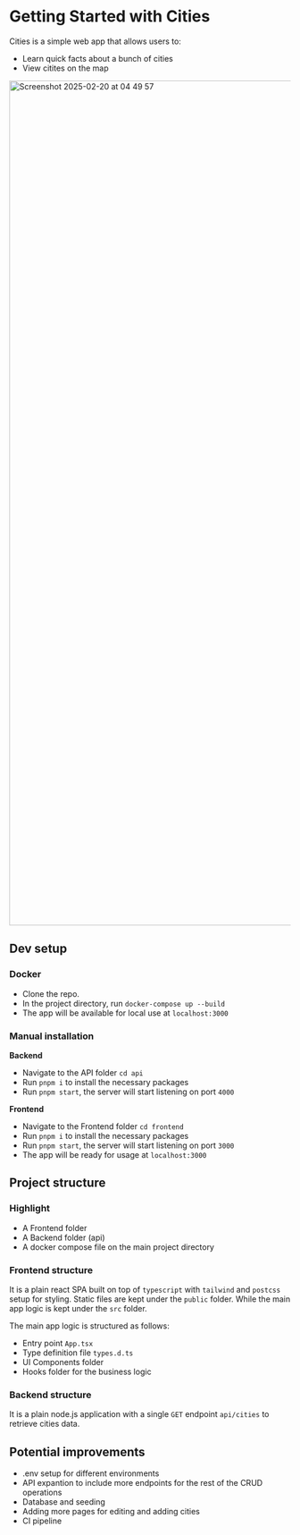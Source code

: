 # Getting Started with Cities

Cities is a simple web app that allows users to:
- Learn quick facts about a bunch of cities
- View citites on the map

<img width="1512" alt="Screenshot 2025-02-20 at 04 49 57" src="https://github.com/user-attachments/assets/e0787837-2675-4ff9-93d4-c13c250b9edc" />

## Dev setup

### Docker

- Clone the repo.
- In the project directory, run `docker-compose up --build`
- The app will be available for local use at `localhost:3000`

### Manual installation

**Backend**

- Navigate to the API folder `cd api`
- Run `pnpm i` to install the necessary packages
- Run `pnpm start`, the server will start listening on port `4000`

**Frontend**

- Navigate to the Frontend folder `cd frontend`
- Run `pnpm i` to install the necessary packages
- Run `pnpm start`, the server will start listening on port `3000`
- The app will be ready for usage at `localhost:3000`

## Project structure

### Highlight

- A Frontend folder
- A Backend folder (api)
- A docker compose file on the main project directory

### Frontend structure

It is a plain react SPA built on top of `typescript` with `tailwind` and `postcss` setup for styling.
Static files are kept under the `public` folder. While the main app logic is kept under the `src` folder.

The main app logic is structured as follows:
- Entry point `App.tsx`
- Type definition file `types.d.ts`
- UI Components folder
- Hooks folder for the business logic

### Backend structure

It is a plain node.js application with a single `GET` endpoint `api/cities` to retrieve cities data.

## Potential improvements

- .env setup for different environments
- API expantion to include more endpoints for the rest of the CRUD operations
- Database and seeding
- Adding more pages for editing and adding cities
- CI pipeline 
